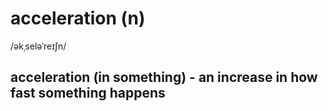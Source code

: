 # acceleration (n)

/əkˌseləˈreɪʃn/

## acceleration (in something) - an increase in how fast something happens